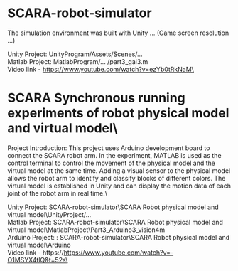 # SCARA-robot-simulator

The simulation environment was built with Unity ... (Game screen resolution ...)

Unity Project: UnityProgram/Assets/Scenes/... \
Matlab Project: MatlabProgram/... /part3_gai3.m\
Video link - https://www.youtube.com/watch?v=ezYb0tRkNaM\

# SCARA Synchronous running experiments of robot physical model and virtual model\
Project Introduction: This project uses Arduino development board to connect the SCARA robot arm. In the experiment, MATLAB is used as the control terminal to control the movement of the physical model and the virtual model at the same time. Adding a visual sensor to the physical model allows the robot arm to identify and classify blocks of different colors. The virtual model is established in Unity and can display the motion data of each joint of the robot arm in real time.\

Unity Project: SCARA-robot-simulator\SCARA Robot physical model and virtual model\UnityProject/... \
Matlab Project: SCARA-robot-simulator\SCARA Robot physical model and virtual model\MatlabProject\Part3_Arduino3_vision4m\
Arduino Project: : SCARA-robot-simulator\SCARA Robot physical model and virtual model\Arduino\
Video link - https://https://www.youtube.com/watch?v=-O1MSYX4tlQ&t=52s\


